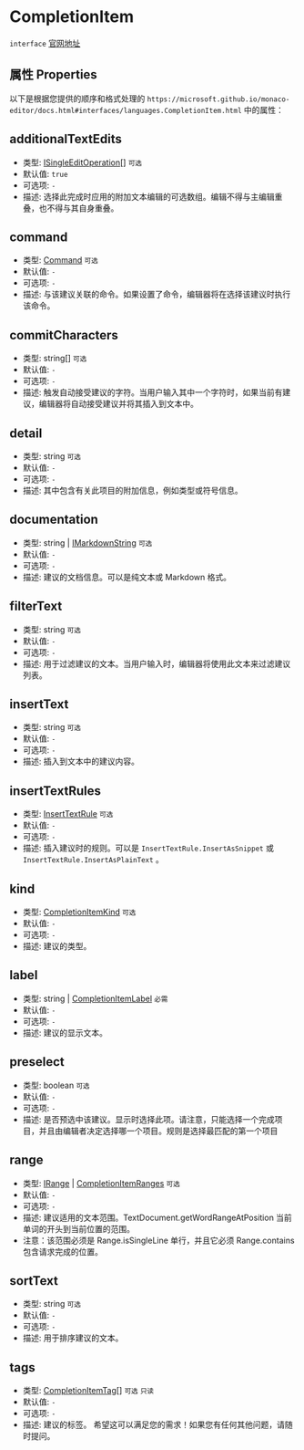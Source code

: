 # CompletionItem
`interface` [官网地址](https://microsoft.github.io/monaco-editor/docs.html#interfaces/languages.CompletionItem.html)
## 属性 Properties
以下是根据您提供的顺序和格式处理的  `https://microsoft.github.io/monaco-editor/docs.html#interfaces/languages.CompletionItem.html`  中的属性：
 ## additionalTextEdits
+ 类型: [ISingleEditOperation](./ISingleEditOperation.md)[]   `可选` 
+ 默认值:  `true` 
+ 可选项:  `-` 
+ 描述: 选择此完成时应用的附加文本编辑的可选数组。编辑不得与主编辑重叠，也不得与其自身重叠。
 ## command
+ 类型: [Command](./Command.md)   `可选` 
+ 默认值:  `-` 
+ 可选项:  `-` 
+ 描述: 与该建议关联的命令。如果设置了命令，编辑器将在选择该建议时执行该命令。
 ## commitCharacters
+ 类型: string[]   `可选` 
+ 默认值:  `-` 
+ 可选项:  `-` 
+ 描述: 触发自动接受建议的字符。当用户输入其中一个字符时，如果当前有建议，编辑器将自动接受建议并将其插入到文本中。
 ## detail
+ 类型: string   `可选` 
+ 默认值:  `-` 
+ 可选项:  `-` 
+ 描述: 其中包含有关此项目的附加信息，例如类型或符号信息。
 ## documentation
+ 类型: string | [IMarkdownString](./IMarkdownString.md)   `可选` 
+ 默认值:  `-` 
+ 可选项:  `-` 
+ 描述: 建议的文档信息。可以是纯文本或 Markdown 格式。
 ## filterText
+ 类型: string   `可选` 
+ 默认值:  `-` 
+ 可选项:  `-` 
+ 描述: 用于过滤建议的文本。当用户输入时，编辑器将使用此文本来过滤建议列表。
 ## insertText
+ 类型: string   `可选` 
+ 默认值:  `-` 
+ 可选项:  `-` 
+ 描述: 插入到文本中的建议内容。
 ## insertTextRules
+ 类型: [InsertTextRule](../enumerations.md#CompletionItemInsertTextRule)   `可选` 
+ 默认值:  `-` 
+ 可选项:  `-` 
+ 描述: 插入建议时的规则。可以是  `InsertTextRule.InsertAsSnippet`  或  `InsertTextRule.InsertAsPlainText` 。
 ## kind
+ 类型: [CompletionItemKind](../enumerations.md#CompletionItemKind)   `可选` 
+ 默认值:  `-` 
+ 可选项:  `-` 
+ 描述: 建议的类型。
 ## label
+ 类型: string | [CompletionItemLabel](./CompletionItemLabel.md)   `必需` 
+ 默认值:  `-` 
+ 可选项:  `-` 
+ 描述: 建议的显示文本。
 ## preselect
+ 类型: boolean   `可选` 
+ 默认值:  `-` 
+ 可选项:  `-` 
+ 描述: 是否预选中该建议。显示时选择此项。请注意，只能选择一个完成项目，并且由编辑者决定选择哪一个项目。规则是选择最匹配的第一个项目
 ## range
+ 类型: [IRange](./IRange.md) | [CompletionItemRanges](./CompletionItemRanges.md)  `可选` 
+ 默认值:  `-` 
+ 可选项:  `-` 
+ 描述: 建议适用的文本范围。TextDocument.getWordRangeAtPosition 当前单词的开头到当前位置的范围。
+ 注意：该范围必须是 Range.isSingleLine 单行，并且它必须 Range.contains 包含请求完成的位置。
 ## sortText
+ 类型: string   `可选` 
+ 默认值:  `-` 
+ 可选项:  `-` 
+ 描述: 用于排序建议的文本。
 ## tags
+ 类型: [CompletionItemTag](../enumerations.md#completionitemtag)[]   `可选` `只读` 
+ 默认值:  `-` 
+ 可选项:  `-` 
+ 描述: 建议的标签。
 希望这可以满足您的需求！如果您有任何其他问题，请随时提问。

